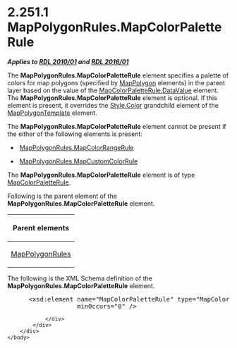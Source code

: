 <html dir="LTR" xmlns:mshelp="http://msdn.microsoft.com/mshelp" xmlns:ddue="http://ddue.schemas.microsoft.com/authoring/2003/5" xmlns:xlink="http://www.w3.org/1999/xlink" xmlns:tool="http://www.microsoft.com/tooltip">
    <head>
        <meta http-equiv="Content-Type" content="text/html; CHARSET=utf-8"></meta>
        <meta name="save" content="history"></meta>
        <title>2.251.1 MapPolygonRules.MapColorPaletteRule</title>
        <xml>
            <mshelp:toctitle title="2.251.1 MapPolygonRules.MapColorPaletteRule"></mshelp:toctitle>
            <mshelp:rltitle title="[MS-RDL]: MapPolygonRules.MapColorPaletteRule"></mshelp:rltitle>
            <mshelp:keyword index="A" term="ba673c97-f032-43e1-8098-94dea428bf78"></mshelp:keyword>
            <mshelp:attr name="DCSext.ContentType" value="open specification"></mshelp:attr>
            <mshelp:attr name="AssetID" value="ba673c97-f032-43e1-8098-94dea428bf78"></mshelp:attr>
            <mshelp:attr name="TopicType" value="kbRef"></mshelp:attr>
            <mshelp:attr name="DCSext.Title" value="[MS-RDL]: MapPolygonRules.MapColorPaletteRule" />
        </xml>
    </head>
    <body>
        <div id="header">
            <h1 class="heading">2.251.1 MapPolygonRules.MapColorPaletteRule</h1>
        </div>
        <div id="mainSection">
            <div id="mainBody">
                <div id="allHistory" class="saveHistory"></div>
                <div id="sectionSection0" class="section" name="collapseableSection">
                    

<p><b><i>Applies to </i></b><a href="3428e690-a348-4ec7-8a6a-8efb42d2cdee.md"><b><i>RDL 2010/01</i></b></a><b><i>
and </i></b><a href="52ce3983-2bfc-4e72-9359-42aaf5fe4509.md"><b><i>RDL 2016/01</i></b></a></p>

<p>The <b>MapPolygonRules.MapColorPaletteRule</b> element
specifies a palette of colors for map polygons (specified by <a href="3ee27e43-26a2-4f27-9a31-d97e374d8633.md">MapPolygon</a> elements) in
the parent layer based on the value of the <a href="280f0d27-5e51-4bb7-b9dd-395ad86860bf.md">MapColorPaletteRule.DataValue</a>
element. The <b>MapPolygonRules.MapColorPaletteRule</b> element is optional. If
this element is present, it overrides the <a href="7911c883-f314-41d9-9136-02e8a26279ad.md">Style.Color</a> grandchild
element of the <a href="1b048418-d7ff-4c51-b08e-30ab8d5a63c5.md">MapPolygonTemplate</a>
element. </p>

<p>The <b>MapPolygonRules.MapColorPaletteRule</b> element
cannot be present if the either of the following elements is present:</p>

<ul><li><p><span><span> 
</span></span> <a href="8823ebf2-b026-490e-b9b3-6ae8b6bacd6f.md">MapPolygonRules.MapColorRangeRule</a></p>

</li><li><p><span><span> 
</span></span> <a href="eae48e46-4994-40f8-81bc-6f968df74336.md">MapPolygonRules.MapCustomColorRule</a></p>

</li></ul><p>The <b>MapPolygonRules.MapColorPaletteRule</b> element is of
type <a href="c83dbba7-3a8d-42df-9db1-a627b4ea095e.md">MapColorPaletteRule</a>.</p>

<p>Following is the parent element of the <b>MapPolygonRules.MapColorPaletteRule</b>
element.</p>

<table>
 <thead>
  <tr>
   <th>
   <p>Parent elements</p>
   </th>
  </tr>
 </thead>
 <tr>
  <td>
  <p><a href="77b58882-2976-42cd-9e7a-aca2c6ee0139.md">MapPolygonRules</a></p>
  </td>
 </tr>
</table>

<p>The following is the XML Schema definition of the <b>MapPolygonRules.MapColorPaletteRule</b>
element.           </p>

<dl>
<dd>
<div><pre> &lt;xsd:element name=&quot;MapColorPaletteRule&quot; type=&quot;MapColorPaletteRuleType&quot; 
              minOccurs=&quot;0&quot; /&gt;
</pre></div>
</dd></dl>


                </div>
            </div>
        </div>
    </body>
</html>